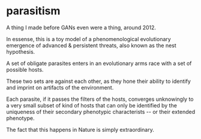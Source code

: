 # parasitism

A thing I made before GANs even were a thing, around 2012.

In essense, this is a toy model of a phenomenological evolutionary emergence of advanced & persistent threats, also known as the nest hypothesis.

A set of obligate parasites enters in an evolutionary arms race with a set of possible hosts.

These two sets are against each other, as they hone their ability to identify and imprint on artifacts of the environment.

Each parasite, if it passes the filters of the hosts, converges unknowingly to a very small subset of kind of hosts that can only be identified by the uniqueness of their secondary phenotypic characterists -- or their extended phenotype.

The fact that this happens in Nature is simply extraordinary.
